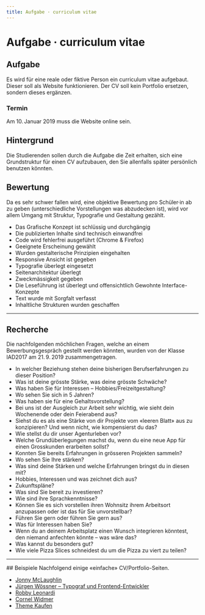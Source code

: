 ```yaml
---
title: Aufgabe · curriculum vitae
---
```

# Aufgabe · curriculum vitae
<div class='header'></div>

## Aufgabe
Es wird für eine reale oder fiktive Person ein curriculum vitae aufgebaut. Dieser soll als Website funktionieren. Der CV soll kein Portfolio ersetzen, sondern dieses ergänzen.

### Termin
Am 10. Januar 2019 muss die Website online sein.

## Hintergrund
Die Studierenden sollen durch die Aufgabe die Zeit erhalten, sich eine Grundstruktur für einen CV aufzubauen, den Sie allenfalls später persönlich benutzen könnten.

## Bewertung
Da es sehr schwer fallen wird, eine objektive Bewertung pro Schüler·in ab zu geben (unterschiedliche Vorstellungen was abzudecken ist), wird vor allem Umgang mit Struktur, Typografie und Gestaltung gezählt.

* Das Grafische Konzept ist schlüssig und durchgängig
* Die publizierten Inhalte sind technisch einwandfrei
* Code wird fehlerfrei ausgeführt (Chrome & Firefox)
* Geeignete Erscheinung gewählt
* Wurden gestalterische Prinzipien eingehalten
* Responsive Ansicht ist gegeben
* Typografie überlegt eingesetzt
* Seitenarchitektur überlegt
* Zweckmässigkeit gegeben
* Die Leseführung ist überlegt und offensichtlich Gewohnte Interface-Konzepte
* Text wurde mit Sorgfalt verfasst
* Inhaltliche Strukturen wurden geschaffen

<hr />

## Recherche
Die nachfolgenden möchlichen Fragen, welche an einem Bewerbungsgespräch gestellt werden könnten, wurden von der Klasse IAD2017 am 21. 9. 2019 zusammengetragen.

* In welcher Beziehung stehen deine bisherigen Berufserfahrungen zu dieser Position?
* Was ist deine grösste Stärke, was deine grösste Schwäche?
* Was haben Sie für Interessen – Hobbies/Freizeitgestaltung?
* Wo sehen Sie sich in 5 Jahren?
* Was haben sie für eine Gehaltsvorstellung?
* Bei uns ist der Ausgleich zur Arbeit sehr wichtig, wie sieht dein Wochenende  oder  dein Feierabend aus?
* Siehst du es als eine Stärke von dir Projekte vom «leeren Blatt» aus zu konzipieren? Und wenn nicht, wie kompensierst du das?
* Wie stellst du dir unser Agenturleben vor?
* Welche Grundüberlegungen machst du, wenn du eine neue App für einen Grosskunden erarbeiten sollst?
* Konnten Sie bereits Erfahrungen in grösseren Projekten sammeln?
* Wo sehen Sie Ihre stärken?
* Was sind deine Stärken und welche Erfahrungen bringst du in diesen mit?
* Hobbies, Interessen und was zeichnet dich aus?
* Zukunftspläne?
* Was sind Sie bereit zu investieren?
* Wie sind ihre Sprachkenntnisse?
* Können Sie es sich vorstellen ihren Wohnsitz ihrem Arbeitsort anzupassen oder ist das für Sie unvorstellbar?
* Führen Sie gern oder führen Sie gern aus?
* Was für Interessen haben Sie?
* Wenn du an deinem Arbeitsplatz einen Wunsch integrieren könntest, den niemand anfechten könnte – was wäre das?
* Was kannst du besonders gut?
* Wie viele Pizza Slices schneidest du um die Pizza zu viert zu teilen?

<hr />
## Beispiele
Nachfolgend einige «einfache» CV/Portfolio-Seiten.

* [Jonny McLaughlin](https://jonny.wtf/)
* [Jürgen Wössner – Typograf und Frontend-Entwickler](https://j.wssnr.ch/)
* [Robby Leonardi](http://www.rleonardi.com/interactive-resume/)
* [Cornel Widmer](https://pixelarium.ch)
* [Theme Kaufen](https://themeforest.net/category/wordpress/creative/portfolio)

<br>
<br>
<br>
<br>
